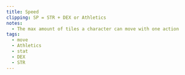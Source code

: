 ```yaml
---
title: Speed
clipping: SP = STR + DEX or Athletics 
notes:
  - The max amount of tiles a character can move with one action
tags:
  - move
  - Athletics
  - stat
  - DEX
  - STR
---
```

